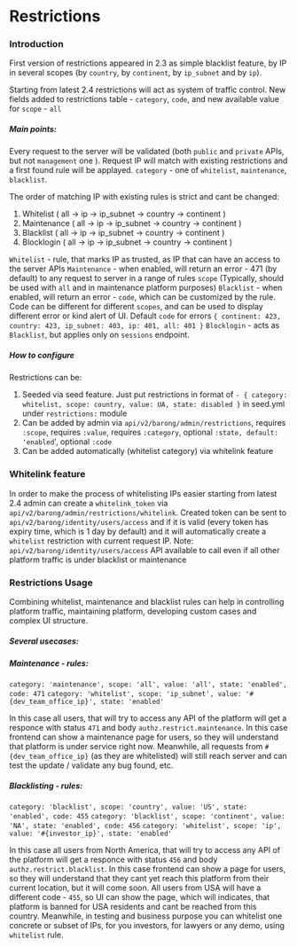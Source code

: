 # Restrictions

### Introduction
First version of restrictions appeared in 2.3 as simple blacklist feature, by IP in several scopes (by `country`, by `continent`, by `ip_subnet` and by `ip`).

Starting from latest 2.4 restrictions will act as system of traffic control. New fields added to restrictions table - `category`, `code`, and new available value for `scope` - `all`

##### Main points: 
Every request to the server will be validated (both `public` and `private` APIs, but not `management` one ). Request IP will match with existing restrictions and a first found rule will be applayed. 
`category` - one of `whitelist`, `maintenance`, `blacklist`. 

The order of matching IP with existing rules is strict and cant be changed: 
1. Whitelist ( all -> ip -> ip_subnet -> country -> continent )
2. Maintenance ( all -> ip -> ip_subnet -> country -> continent )
3. Blacklist ( all -> ip -> ip_subnet -> country -> continent )
4. Blocklogin ( all -> ip -> ip_subnet -> country -> continent )

`Whitelist` - rule, that marks IP as trusted, as IP that can have an access to the server APIs
`Maintenance` - when enabled, will return an error - 471 (by default) to any request to server in a range of rules `scope` (Typically, should be used with `all` and in maintenance platform purposes)
`Blacklist` - when enabled, will return an error - `code`, which can be customized by the rule. Code can be different for different `scopes`, and can be used to display different error or kind alert of UI. Default `code` for errors `{ continent: 423, country: 423, ip_subnet: 403, ip: 401, all: 401 }`
`Blocklogin` - acts as `Blacklist`, but applies only on `sessions` endpoint.

##### How to configure
Restrictions can be:
1. Seeded via seed feature. 
Just put restrictions in format of   `- { category: whitelist, scope: country, value: UA, state: disabled }` in seed.yml under `restrictions:` module
2. Can be added by admin via `api/v2/barong/admin/restrictions`, 
    requires `:scope`, requires `:value`, requires `:category`, optional `:state, default: 'enabled`', optional `:code `
3. Can be added automatically (whitelist category) via whitelink feature

### Whitelink feature
In order to make the process of whitelisting IPs easier starting from latest 2.4 admin can create a `whitelink_token` via
`api/v2/barong/admin/restrictions/whitelink`. Created token can be sent to `api/v2/barong/identity/users/access` and if it is valid (every token has expiry time, which is 1 day by default) and it will automatically create a `whitelist` restriction with current request IP.
Note: `api/v2/barong/identity/users/access` API available to call even if all other platform traffic is under blacklist or maintenance

### Restrictions Usage
Combining whitelist, maintenance and blacklist rules can help in controlling platform traffic, maintaining platform, developing custom cases and complex UI structure.
##### Several usecases:
##### Maintenance - rules:
`category: 'maintenance', scope: 'all', value: 'all', state: 'enabled', code: 471`
`category: 'whitelist', scope: 'ip_subnet', value: '#{dev_team_office_ip}', state: 'enabled'`

In this case all users, that will try to access any API of the platform will get a responce with status `471` and body `authz.restrict.maintenance`. In this case frontend can show a maintenance page for users, so they will understand that platform is under service right now. Meanwhile, all requests from `#{dev_team_office_ip}` (as they are whitelisted) will still reach server and can test the update / validate any bug found, etc.

##### Blacklisting - rules:
`category: 'blacklist', scope: 'country', value: 'US', state: 'enabled', code: 455`
`category: 'blacklist', scope: 'continent', value: 'NA', state: 'enabled', code: 456`
`category: 'whitelist', scope: 'ip', value: '#{investor_ip}', state: 'enabled'`

In this case all users from North America, that will try to access any API of the platform will get a responce with status `456` and body `authz.restrict.blacklist`. In this case frontend can show a page for users, so they will understand that they cant yet reach this platform from their current location, but it will come soon. All users from USA will have a different code - `455`, so UI can show the page, which will indicates, that platform is banned for USA residents and cant be reached from this country.
Meanwhile, in testing and business purpose you can whitelist one concrete or subset of IPs, for you investors, for lawyers or any demo, using `whitelist` rule.